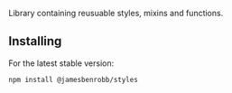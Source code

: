 Library containing reusuable styles, mixins and functions.

## Installing

For the latest stable version:

```bash
npm install @jamesbenrobb/styles
```
